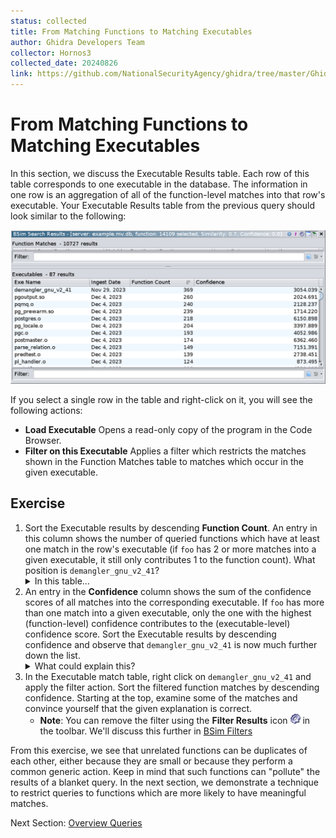 ```yaml
---
status: collected
title: From Matching Functions to Matching Executables
author: Ghidra Developers Team
collector: Hornos3
collected_date: 20240826
link: https://github.com/NationalSecurityAgency/ghidra/tree/master/GhidraDocs/GhidraClass/BSim/BSimTutorial_Exe_Results.md
---
```


# From Matching Functions to Matching Executables

In this section, we discuss the Executable Results table.
Each row of this table corresponds to one executable in the database.
The information in one row is an aggregation of all of the function-level matches into that row's executable.
Your Executable Results table from the previous query should look similar to the following:

![executable results](images/exe_results.png)

If you select a single row in the table and right-click on it, you will see the following actions:

- **Load Executable** 
  Opens a read-only copy of the program in the Code Browser.
- **Filter on this Executable** 
  Applies a filter which restricts the matches shown in the Function Matches table to matches which occur in the given executable.

## Exercise

1. Sort the Executable results by descending **Function Count**. 
   An entry in this column shows the number of queried functions which have at least one match in the row's executable (if ``foo`` has 2 or more matches into a given executable, it still only contributes 1 to the function count).
   What position is ``demangler_gnu_v2_41``?
   <details><summary>In this table...</summary> It's in the first position.</details>
1. An entry in the **Confidence** column shows the sum of the confidence scores of all matches into the corresponding executable.
   If ``foo`` has more than one match into a given executable, only the one with the highest (function-level) confidence contributes to the (executable-level) confidence score.
   Sort the Executable results by descending confidence and observe that ``demangler_gnu_v2_41`` is now much further down the list. 
   <details><summary>What could explain this?</summary> If there are many function matches but the sum of all the confidences is relatively low, it is likely that many of the matches involve small functions with common BSim signatures.</details> 
1. In the Executable match table, right click on ``demangler_gnu_v2_41`` and apply the filter action.
Sort the filtered function matches by descending confidence.
Starting at the top, examine some of the matches and convince yourself that the given explanation is correct.
    - **Note**: You can remove the filter using the **Filter Results** icon ![Filter Results](images/exec.png) in the toolbar.
     We'll discuss this further in [BSim Filters](BSimTutorial_Filters.md)

From this exercise, we see that unrelated functions can be duplicates of each other, either because they are small or because they perform a common generic action.
Keep in mind that such functions can "pollute" the results of a blanket query.
In the next section, we demonstrate a technique to restrict queries to functions which are more likely to have meaningful matches.

Next Section: [Overview Queries](BSimTutorial_Overview_Queries.md)
